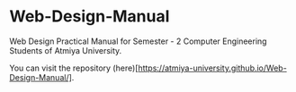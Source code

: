 # Web-Design-Manual

Web Design Practical Manual for Semester - 2 Computer Engineering Students of Atmiya University.

You can visit the repository (here)[https://atmiya-university.github.io/Web-Design-Manual/].